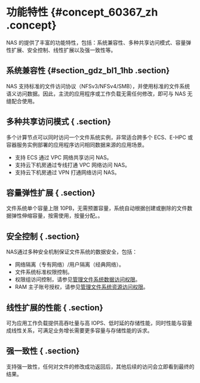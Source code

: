 # 功能特性 {#concept_60367_zh .concept}

NAS 的提供了丰富的功能特性，包括：系统兼容性、多种共享访问模式、容量弹性扩展、安全控制、线性扩展以及强一致性等。

## 系统兼容性 {#section_gdz_bl1_1hb .section}

NAS 支持标准的文件访问协议（NFSv3/NFSv4/SMB），并使用标准的文件系统语义访问数据。因此，主流的应用程序或工作负载无需任何修改，即可与 NAS 无缝配合使用。

## 多种共享访问模式 { .section}

多个计算节点可以同时访问一个文件系统实例，非常适合跨多个 ECS、E-HPC 或容器服务实例部署的应用程序访问相同数据来源的应用场景。

-   支持 ECS 通过 VPC 网络共享访问 NAS。
-   支持云下机房通过专线打通 VPC 网络访问 NAS。
-   支持云下机房通过 VPN 打通网络访问 NAS。

## 容量弹性扩展 { .section}

文件系统单个容量上限 10PB，无需预置容量，系统自动根据创建或删除的文件数据弹性伸缩容量，按需使用，按量分配。。

## 安全控制 { .section}

NAS通过多种安全机制保证文件系统的数据安全，包括：

-   网络隔离（专有网络）/用户隔离（经典网络）。
-   文件系统标准权限控制。
-   权限组访问控制，请参见[管理文件系统数据访问权限](../../../../../cn.zh-CN/使用指南/管理文件系统数据访问权限.md#)。
-   RAM 主子账号授权，请参见[管理文件系统资源访问权限](../../../../../cn.zh-CN/使用指南/管理文件系统资源访问权限.md#)。

## 线性扩展的性能 { .section}

可为应用工作负载提供高吞吐量与高 IOPS、低时延的存储性能，同时性能与容量成线性关系，可满足业务增长需要更多容量与存储性能的诉求。

## 强一致性 { .section}

支持强一致性，任何对文件的修改成功返回后，其他后续的访问会立即看到最终的结果。

